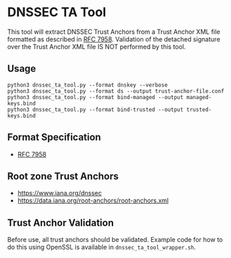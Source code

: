 # DNSSEC TA Tool

This tool will extract DNSSEC Trust Anchors from a Trust Anchor XML file formatted as described in [RFC 7958](https://www.rfc-editor.org/rfc/rfc7958.txt). Validation of the detached signature over the Trust Anchor XML file IS NOT performed by this tool.


## Usage

    python3 dnssec_ta_tool.py --format dnskey --verbose
    python3 dnssec_ta_tool.py --format ds --output trust-anchor-file.conf
    python3 dnssec_ta_tool.py --format bind-managed --output managed-keys.bind
    python3 dnssec_ta_tool.py --format bind-trusted --output trusted-keys.bind


## Format Specification

- [RFC 7958](https://www.rfc-editor.org/rfc/rfc7958.txt)


## Root zone Trust Anchors

- https://www.iana.org/dnssec
- https://data.iana.org/root-anchors/root-anchors.xml


## Trust Anchor Validation

Before use, all trust anchors should be validated. Example code for how to do this using OpenSSL is available in ``dnssec_ta_tool_wrapper.sh``.
